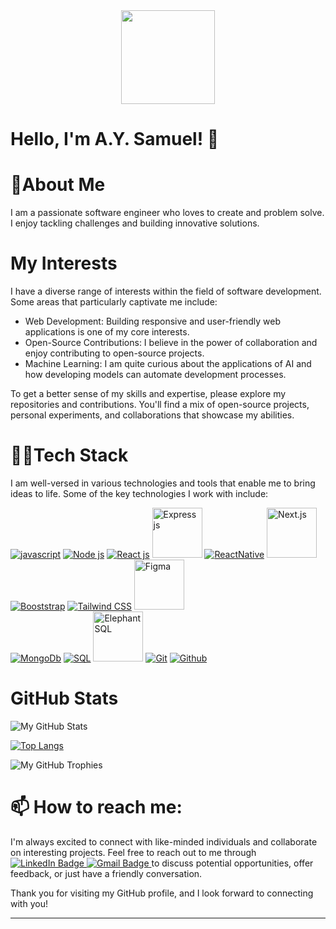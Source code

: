 <div id="header" align="center">
  <img src="https://media.giphy.com/media/M9gbBd9nbDrOTu1Mqx/giphy.gif" width="150"/>
</div>

# Hello, I'm A.Y. Samuel! 👋

# 👨About Me

I am a passionate software engineer who loves to create and problem solve. I enjoy tackling challenges and building innovative solutions.

# My Interests

I have a diverse range of interests within the field of software development. Some areas that particularly captivate me include:

- Web Development: Building responsive and user-friendly web applications is one of my core interests.
- Open-Source Contributions: I believe in the power of collaboration and enjoy contributing to open-source projects.
- Machine Learning: I am quite curious about the applications of AI and how developing models can automate development processes.

<!-- ## My Work
Throughout my journey, I've worked on numerous projects, both personal and professional. Here are a few highlights:
- Project 1: **Sentiment Analysis with Deep Learning** - Developed a sentiment analysis model using LSTM neural networks to classify emotions in text data.
- Project 2: **E-commerce Website** - Built a full-stack e-commerce website with features such as user authentication, product listing, and shopping cart functionality.
- Project 3: **OpenWeather API Wrapper** - Created a Python library that simplifies interaction with the OpenWeather API, providing easy access to weather data. -->

To get a better sense of my skills and expertise, please explore my repositories and contributions. You'll find a mix of open-source projects, personal experiments, and collaborations that showcase my abilities.

# 👨‍💻Tech Stack

I am well-versed in various technologies and tools that enable me to bring ideas to life. Some of the key technologies I work with include:

<div >
<a href="https://www.javascript.com/" target="_blank"><img src="https://img.icons8.com/?size=80&id=108784&format=png" alt="javascript"/></a>
 <!-- <a href"https://www.typescriptlang.org/" target="_blank"><img src="https://img.icons8.com/?size=50&id=uJM6fQYqDaZK&format=png" alt="Typescript"/></a> -->
<a href="https://nodejs.org/en" target="_blank"><img src="https://img.icons8.com/?size=80&id=54087&format=png" alt="Node js"/></a>
<a href="https://react.dev/" target="_blank"><img src="https://img.icons8.com/?size=80&id=bzf0DqjXFHIW&format=png" alt="React js"/></a>
<a href="https://expressjs.com/" target="_blank"><img src="https://e7.pngegg.com/pngimages/925/447/png-clipart-express-js-node-js-javascript-mongodb-node-js-text-trademark-thumbnail.png" width="80" alt="Express js"/></a>
<a href="https://reactnative.dev/" target="_blank"><img src="https://img.icons8.com/?size=80&id=123605&format=png" alt="ReactNative"/></a>
<a href="https://nextjs.org/" target="_blank"><img src="https://devarticles.in/wp-content/uploads/2021/10/nextjs-log.jpeg" width="80" alt="Next.js"/></a>
<a href="https://getbootstrap.com/docs/5.0/getting-started/introduction/" target="_blank"><img src="https://img.icons8.com/?size=80&id=84710&format=png" alt="Booststrap"/></a>
<a href="https://tailwindcss.com/" target="_blank"><img src="https://img.icons8.com/?size=80&id=CIAZz2CYc6Kc&format=png" alt="Tailwind CSS"/></a>
<a href="https://www.figma.com/" target="_blank"><img src="https://cdn-icons-png.flaticon.com/128/5968/5968705.png" width="80" alt="Figma"/></a>
</div>

<div>
  <a href="https://nodejs.org/en" target="_blank"><img src="https://img.icons8.com/?size=80&id=74402&format=png" alt="MongoDb"/></a>
  <a href="https://react.dev/" target="_blank"><img src="https://img.icons8.com/?size=80&id=13406&format=png" alt="SQL"/></a>
  <a href="https://www.elephantsql.com/" target="_blank"><img src="https://cdn-icons-png.flaticon.com/128/10828/10828570.png" width="80" alt="Elephant SQL"/></a>
  <a href="https://nodejs.org/en" target="_blank"><img src="https://img.icons8.com/?size=80&id=20906&format=png" alt="Git"/></a>
  <a href="https://react.dev/" target="_blank"><img src="https://img.icons8.com/?size=80&id=63777&format=png" alt="Github"/></a>
</div>

# GitHub Stats

![My GitHub Stats](https://github-read-me-stats.vercel.app/api?username=AYSamuel&show_icons=true)

[![Top Langs](https://github-read-me-stats.vercel.app/api/top-langs/?username=AYSamuel&&hide_progress=true)](https://github.com/AYSamuel/github-readme-stats)

![My GitHub Trophies](https://github-profile-trophy.vercel.app/?username=AYSamuel&theme=radical)

<!-- ## Random Developer Quote
> "Any fool can write code that a computer can understand. Good programmers write code that humans can understand." - Martin Fowler -->

# 📫 How to reach me:

I'm always excited to connect with like-minded individuals and collaborate on interesting projects. Feel free to reach out to me through
<span id="badges">
<a href="https://www.linkedin.com/in/aysamuel/" target="_blank">
<img src="https://img.shields.io/badge/LinkedIn-blue?style=for-the-badge&logo=linkedin&logoColor=white" alt="LinkedIn Badge"/>
</a>
<a href="mailto:aysamuel007@gmail.com" target="_blank">
<img src="https://img.shields.io/badge/gmail-red?style=for-the-badge&logo=gmail&logoColor=white" alt="Gmail Badge"/>
</a>
</span>
to discuss potential opportunities, offer feedback, or just have a friendly conversation.

Thank you for visiting my GitHub profile, and I look forward to connecting with you!

---

<!--
**AYSamuel/AYSamuel** is a ✨ _special_ ✨ repository because its `README.md` (this file) appears on your GitHub profile.

Here are some ideas to get you started:

- 🔭 I’m currently working on ...
- 🌱 I’m currently learning ...
- 👯 I’m looking to collaborate on ...
- 🤔 I’m looking for help with ...
- 💬 Ask me about ...
- 📫 How to reach me: ...
- 😄 Pronouns: ...
- ⚡ Fun fact: ...
-->
